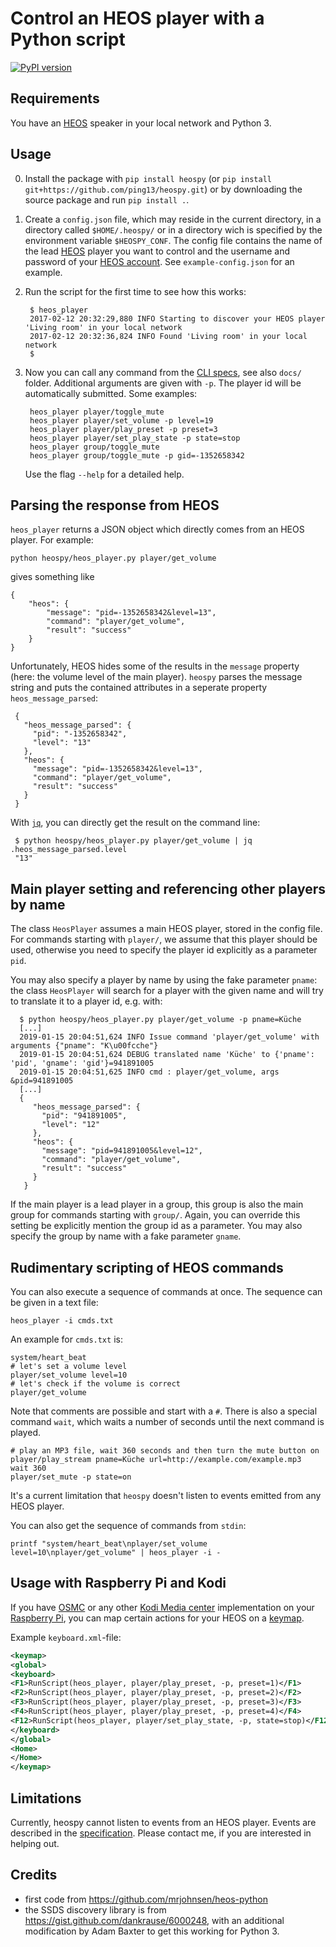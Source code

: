 # Control an HEOS player with a Python script

[![PyPI version](https://badge.fury.io/py/heospy.svg)](https://badge.fury.io/py/heospy)

## Requirements

You have an [HEOS][] speaker in your local network and Python 3.

## Usage

0. Install the package with `pip install heospy` (or `pip install git+https://github.com/ping13/heospy.git`) or by downloading the source
   package and run `pip install .`.

1. Create a `config.json` file, which may reside in the current directory, in
   a directory called `$HOME/.heospy/` or in a directory wich is specified by the environment
   variable `$HEOSPY_CONF`. The config file contains the name of the lead
   [HEOS][] player you want to control and the username and password of your
   [HEOS account][]. See `example-config.json` for an example.

2. Run the script for the first time to see how this works:

        $ heos_player
        2017-02-12 20:32:29,880 INFO Starting to discover your HEOS player 'Living room' in your local network
        2017-02-12 20:32:36,824 INFO Found 'Living room' in your local network
        $
        
3. Now you can call any command from the [CLI specs][specs], see also `docs/`
   folder. Additional arguments are given with `-p`. The player id will be
   automatically submitted. Some examples:

        heos_player player/toggle_mute
        heos_player player/set_volume -p level=19
        heos_player player/play_preset -p preset=3
        heos_player player/set_play_state -p state=stop
        heos_player group/toggle_mute
        heos_player group/toggle_mute -p gid=-1352658342

    Use the flag `--help` for a detailed help.

[specs]: http://rn.dmglobal.com/euheos/HEOS_CLI_ProtocolSpecification.pdf
[HEOS]: http://heoslink.denon.com
[HEOS account]: http://denon.custhelp.com/app/answers/detail/a_id/1968

## Parsing the response from HEOS

`heos_player` returns a JSON object which directly comes from an HEOS
player. For example:

    python heospy/heos_player.py player/get_volume
    
gives something like

    {
        "heos": {
            "message": "pid=-1352658342&level=13", 
            "command": "player/get_volume", 
            "result": "success"
        }
    }

Unfortunately, HEOS hides some of the results in the `message` property (here:
the volume level of the main player). `heospy` parses the message string and
puts the contained attributes in a seperate property `heos_message_parsed`:

     {
       "heos_message_parsed": {
         "pid": "-1352658342", 
         "level": "13"
       }, 
       "heos": {
         "message": "pid=-1352658342&level=13", 
         "command": "player/get_volume", 
         "result": "success"
       }
     }

With [`jq`](https://stedolan.github.io/jq/), you can directly get the result on
the command line:

     $ python heospy/heos_player.py player/get_volume | jq .heos_message_parsed.level
     "13"

## Main player setting and referencing other players by name

The class `HeosPlayer` assumes a main HEOS player, stored in the config
file. For commands starting with `player/`, we assume that this player should
be used, otherwise you need to specify the player id explicitly as a parameter
`pid`. 

You may also specify a player by name by using the fake parameter `pname`: the
class `HeosPlayer` will search for a player with the given name and will try to
translate it to a player id, e.g. with:

      $ python heospy/heos_player.py player/get_volume -p pname=Küche
      [...]
      2019-01-15 20:04:51,624 INFO Issue command 'player/get_volume' with arguments {"pname": "K\u00fcche"}
      2019-01-15 20:04:51,624 DEBUG translated name 'Küche' to {'pname': 'pid', 'gname': 'gid'}=941891005
      2019-01-15 20:04:51,625 INFO cmd : player/get_volume, args &pid=941891005
      [...]
      {
         "heos_message_parsed": {
           "pid": "941891005", 
           "level": "12"
         }, 
         "heos": {
           "message": "pid=941891005&level=12", 
           "command": "player/get_volume", 
           "result": "success"
         }
       }

If the main player is a lead player in a group, this group is also the main
group for commands starting with `group/`. Again, you can override this setting
be explicitly mention the group id as a parameter. You may also specify the
group by name with a fake parameter `gname`.

## Rudimentary scripting of HEOS commands

You can also execute a sequence of commands at once. The sequence can be given
in a text file:

    heos_player -i cmds.txt

An example for `cmds.txt` is:

    system/heart_beat
    # let's set a volume level
    player/set_volume level=10
    # let's check if the volume is correct
    player/get_volume

Note that comments are possible and start with a `#`. There is also a special
command `wait`, which waits a number of seconds until the next command is
played.

    # play an MP3 file, wait 360 seconds and then turn the mute button on
    player/play_stream pname=Küche url=http://example.com/example.mp3
    wait 360 
    player/set_mute -p state=on

It's a current limitation that `heospy` doesn't listen to events emitted from
any HEOS player.

You can also get the sequence of commands from `stdin`:

    printf "system/heart_beat\nplayer/set_volume level=10\nplayer/get_volume" | heos_player -i -

## Usage with Raspberry Pi and Kodi

If you have [OSMC][] or any other [Kodi Media center][Kodi] implementation on
your [Raspberry Pi][raspi], you can map certain actions for your HEOS on a
[keymap][].

[OSMC]: https://osmc.tv
[raspi]: https://www.raspberrypi.org
[Kodi]: http://kodi.wiki/view/Kodi
[keymap]: http://kodi.wiki/view/Keymaps

Example `keyboard.xml`-file:

```xml
<keymap>
<global>
<keyboard>
<F1>RunScript(heos_player, player/play_preset, -p, preset=1)</F1>
<F2>RunScript(heos_player, player/play_preset, -p, preset=2)</F2>
<F3>RunScript(heos_player, player/play_preset, -p, preset=3)</F3>
<F4>RunScript(heos_player, player/play_preset, -p, preset=4)</F4>
<F12>RunScript(heos_player, player/set_play_state, -p, state=stop)</F12>
</keyboard>
</global>
<Home>
</Home>
</keymap>
```

## Limitations

Currently, heospy cannot listen to events from an HEOS player. Events are
described in the [specification][specs]. Please contact me, if you are
interested in helping out.

## Credits

- first code from <https://github.com/mrjohnsen/heos-python>
- the SSDS discovery library is from
  <https://gist.github.com/dankrause/6000248>, with an additional modification
  by Adam Baxter to get this working for Python 3.
